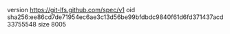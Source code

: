 version https://git-lfs.github.com/spec/v1
oid sha256:ee86cd7de71954ec6ae3c13d56be99bfdbdc9840f61d6fd371437acd33755548
size 8005
